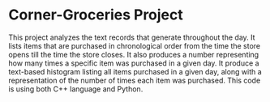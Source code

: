 # Corner-Groceries Project

This project analyzes the text records that generate throughout the day. 
It lists items that are purchased in chronological order from the time the store opens till the time the store closes. 
It also produces a number representing how many times a specific item was purchased in a given day. 
It produce a text-based histogram listing all items purchased in a given day, along with a representation of the number of times each item was purchased. 
This code is using both C++ language and Python.
